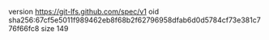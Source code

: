version https://git-lfs.github.com/spec/v1
oid sha256:67cf5e5011f989462eb8f68b2f62796958dfab6d0d5784cf73e381c776f66fc8
size 149
